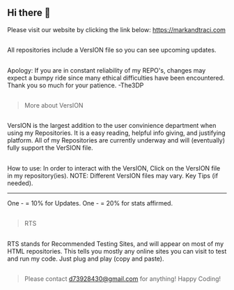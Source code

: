 ## Hi there 👋
 Please visit our website 
 by clicking the link below:
 https://markandtraci.com
##
All repositories include a VersION file so you can see upcoming updates.
##
Apology: If you are in constant reliability of my REPO's,
changes may expect a bumpy ride since many ethical difficulties 
have been encountered. 
Thank you so much for your patience. -The3DP
##
>More about VersION
##
VersION is the largest addition to the user convinience
department when using my Repositories. 
It is a easy reading, helpful info giving, and
justifying platform. All of my Repositories are currently underway 
and will (eventually) fully support the VerSION file.
##
How to use: In order to interact with the VersION, Click on 
the VersION file in my repository(ies). 
NOTE: Different VersION files may vary.
Key Tips (if needed).
**********************
One - = 10% for Updates.
One - = 20% for stats affirmed.
##
>RTS
##
RTS stands for Recommended Testing Sites, and will appear on
most of my HTML repositories. This tells you mostly any 
online sites you can visit to test and run my code. Just plug and play (copy and paste).
##
>Please contact d73928430@gmail.com for anything!
 Happy Coding!
##

